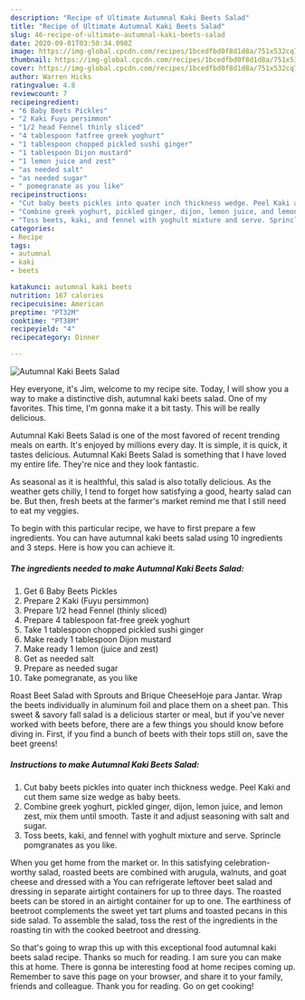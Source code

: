 ```yaml
---
description: "Recipe of Ultimate Autumnal Kaki Beets Salad"
title: "Recipe of Ultimate Autumnal Kaki Beets Salad"
slug: 46-recipe-of-ultimate-autumnal-kaki-beets-salad
date: 2020-09-01T03:50:34.098Z
image: https://img-global.cpcdn.com/recipes/1bcedfbd0f8d1d8a/751x532cq70/autumnal-kaki-beets-salad-recipe-main-photo.jpg
thumbnail: https://img-global.cpcdn.com/recipes/1bcedfbd0f8d1d8a/751x532cq70/autumnal-kaki-beets-salad-recipe-main-photo.jpg
cover: https://img-global.cpcdn.com/recipes/1bcedfbd0f8d1d8a/751x532cq70/autumnal-kaki-beets-salad-recipe-main-photo.jpg
author: Warren Hicks
ratingvalue: 4.8
reviewcount: 7
recipeingredient:
- "6 Baby Beets Pickles"
- "2 Kaki Fuyu persimmon"
- "1/2 head Fennel thinly sliced"
- "4 tablespoon fatfree greek yoghurt"
- "1 tablespoon chopped pickled sushi ginger"
- "1 tablespoon Dijon mustard"
- "1 lemon juice and zest"
- "as needed salt"
- "as needed sugar"
- " pomegranate as you like"
recipeinstructions:
- "Cut baby beets pickles into quater inch thickness wedge. Peel Kaki and cut them same size wedge as baby beets."
- "Combine greek yoghurt, pickled ginger, dijon, lemon juice, and lemon zest, mix them until smooth. Taste it and adjust seasoning with salt and sugar."
- "Toss beets, kaki, and fennel with yoghult mixture and serve. Sprincle pomgranates as you like."
categories:
- Recipe
tags:
- autumnal
- kaki
- beets

katakunci: autumnal kaki beets 
nutrition: 167 calories
recipecuisine: American
preptime: "PT32M"
cooktime: "PT38M"
recipeyield: "4"
recipecategory: Dinner

---
```



![Autumnal Kaki Beets Salad](https://img-global.cpcdn.com/recipes/1bcedfbd0f8d1d8a/751x532cq70/autumnal-kaki-beets-salad-recipe-main-photo.jpg)

Hey everyone, it's Jim, welcome to my recipe site. Today, I will show you a way to make a distinctive dish, autumnal kaki beets salad. One of my favorites. This time, I'm gonna make it a bit tasty. This will be really delicious.

Autumnal Kaki Beets Salad is one of the most favored of recent trending meals on earth. It's enjoyed by millions every day. It is simple, it is quick, it tastes delicious. Autumnal Kaki Beets Salad is something that I have loved my entire life. They're nice and they look fantastic.

As seasonal as it is healthful, this salad is also totally delicious. As the weather gets chilly, I tend to forget how satisfying a good, hearty salad can be. But then, fresh beets at the farmer&#39;s market remind me that I still need to eat my veggies.


To begin with this particular recipe, we have to first prepare a few ingredients. You can have autumnal kaki beets salad using 10 ingredients and 3 steps. Here is how you can achieve it.

<!--inarticleads1-->

##### The ingredients needed to make Autumnal Kaki Beets Salad:

1. Get 6 Baby Beets Pickles
1. Prepare 2 Kaki (Fuyu persimmon)
1. Prepare 1/2 head Fennel (thinly sliced)
1. Prepare 4 tablespoon fat-free greek yoghurt
1. Take 1 tablespoon chopped pickled sushi ginger
1. Make ready 1 tablespoon Dijon mustard
1. Make ready 1 lemon (juice and zest)
1. Get as needed salt
1. Prepare as needed sugar
1. Take  pomegranate, as you like


Roast Beet Salad with Sprouts and Brique CheeseHoje para Jantar. Wrap the beets individually in aluminum foil and place them on a sheet pan. This sweet &amp; savory fall salad is a delicious starter or meal, but if you&#39;ve never worked with beets before, there are a few things you should know before diving in. First, if you find a bunch of beets with their tops still on, save the beet greens! 

<!--inarticleads2-->

##### Instructions to make Autumnal Kaki Beets Salad:

1. Cut baby beets pickles into quater inch thickness wedge. Peel Kaki and cut them same size wedge as baby beets.
1. Combine greek yoghurt, pickled ginger, dijon, lemon juice, and lemon zest, mix them until smooth. Taste it and adjust seasoning with salt and sugar.
1. Toss beets, kaki, and fennel with yoghult mixture and serve. Sprincle pomgranates as you like.


When you get home from the market or. In this satisfying celebration-worthy salad, roasted beets are combined with arugula, walnuts, and goat cheese and dressed with a You can refrigerate leftover beet salad and dressing in separate airtight containers for up to three days. The roasted beets can be stored in an airtight container for up to one. The earthiness of beetroot complements the sweet yet tart plums and toasted pecans in this side salad. To assemble the salad, toss the rest of the ingredients in the roasting tin with the cooked beetroot and dressing. 

So that's going to wrap this up with this exceptional food autumnal kaki beets salad recipe. Thanks so much for reading. I am sure you can make this at home. There is gonna be interesting food at home recipes coming up. Remember to save this page on your browser, and share it to your family, friends and colleague. Thank you for reading. Go on get cooking!
